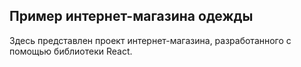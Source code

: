 ## Пример интернет-магазина одежды

Здесь представлен проект интернет-магазина, разработанного с помощью библиотеки React.
